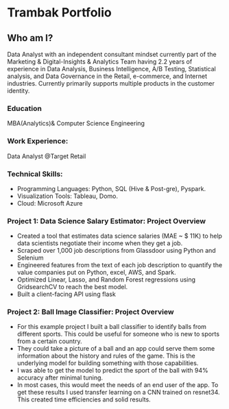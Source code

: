 # Trambak Portfolio

## Who am I?
Data Analyst with an independent consultant mindset currently part of the Marketing & Digital-Insights & Analytics Team having 2.2 years of experience in Data Analysis, Business Intelligence, A/B Testing, Statistical analysis, and Data Governance in the Retail, e-commerce, and Internet industries. Currently primarily supports multiple products in the customer identity.

### Education
MBA(Analytics)& Computer Science Engineering 

### Work Experience: 
Data Analyst @Target Retail 

### Technical Skills: 
* Programming Languages: Python, SQL (Hive & Post-gre), Pyspark.
* Visualization Tools: Tableau, Domo.
* Cloud: Microsoft Azure

### Project 1: Data Science Salary Estimator: Project Overview
* Created a tool that estimates data science salaries (MAE ~ $ 11K) to help data scientists negotiate their income when they get a job.
* Scraped over 1,000 job descriptions from Glassdoor using Python and Selenium
* Engineered features from the text of each job description to quantify the value companies put on Python, excel, AWS, and Spark.
* Optimized Linear, Lasso, and Random Forest regressions using GridsearchCV to reach the best model.
* Built a client-facing API using flask

### Project 2: Ball Image Classifier: Project Overview
* For this example project I built a ball classifier to identify balls from different sports. This could be useful for someone who is new to sports from a certain country.
* They could take a picture of a ball and an app could serve them some information about the history and rules of the game. This is the underlying model for building something with those capabilities.
* I was able to get the model to predict the sport of the ball with 94% accuracy after minimal tuning.
* In most cases, this would meet the needs of an end user of the app. To get these results I used transfer learning on a CNN trained on resnet34. This created time efficiencies and solid results.
